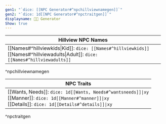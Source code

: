 ```yaml
---
gen1: "`dice: [[NPC Generator#^npchillviewnamegen]]`"
gen2: "`dice: 1d[[NPC Generator#^npctraitgen]]`"
displayname: 👨‍🌾 Generator
Show: true
---
```


| Hillview NPC Names |
| ---- |
| [[Names#^hillviewkids\|Kid]]: `dice: [[Names#^hillviewkids]]`<br>	[[Names#^hillviewadults\|Adult]]: `dice: [[Names#^hillviewadults]]` |
^npchillviewnamegen

| NPC Traits |
| ---- |
| [[Wants, Needs]]: `dice: 1d[[Wants, Needs#^wantsneeds]]\|xy`<br>[[Manner]]: `dice: 1d[[Manner#^manner]]\|xy`<br>[[Details]]: `dice: 1d[[Details#^details]]\|xy` |
^npctraitgen

